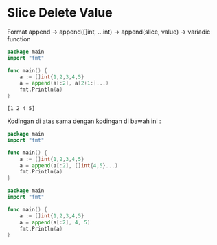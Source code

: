 # Slice Delete Value

Format append -> append(\[]int, ...int) -> append(slice, value) -> variadic function

```go
package main
import "fmt"

func main() {
    a := []int{1,2,3,4,5}
    a = append(a[:2], a[2+1:]...)
    fmt.Println(a)
}
```

```
[1 2 4 5]
```

Kodingan di atas sama dengan kodingan di bawah ini :

```go
package main
import "fmt"

func main() {
    a := []int{1,2,3,4,5}
    a = append(a[:2], []int{4,5}...)
    fmt.Println(a)
}
```

```go
package main
import "fmt"

func main() {
    a := []int{1,2,3,4,5}
    a = append(a[:2], 4, 5)
    fmt.Println(a)
}
```

